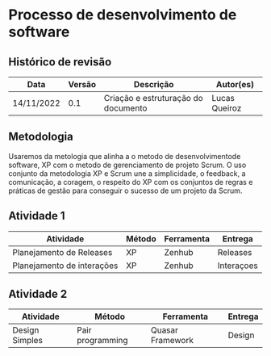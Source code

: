 # Processo de desenvolvimento de software

## Histórico de revisão 

| Data       | Versão | Descrição                           | Autor(es)     |
| ---------- | ------ | ----------------------------------- | ------------- |
| 14/11/2022 | 0.1    | Criação e estruturação do documento | Lucas Queiroz |

## Metodologia
Usaremos da metologia que alinha a o metodo de desenvolvimentode software, XP com o metodo de gerenciamento de projeto Scrum. O uso conjunto da metodologia XP e Scrum une a simplicidade, o feedback, a comunicação, a coragem, o respeito do XP com os conjuntos de regras e práticas de gestão para conseguir o sucesso de um projeto da Scrum.


## Atividade 1

| Atividade                  | Método      | Ferramenta | Entrega    |
| -------------------------- | ----------- | ---------- | ---------- |
| Planejamento de Releases   | XP          |  Zenhub    | Releases   |
| Planejamento de interações | XP          |  Zenhub    | Interaçoes |

## Atividade 2 

| Atividade       | Método           | Ferramenta        | Entrega  |
| --------------- | ---------------- | ----------------- | -------- |
| Design  Simples | Pair programming |  Quasar Framework | Design   |



